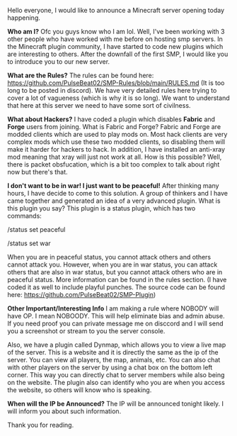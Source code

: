 Hello everyone, I would like to announce a Minecraft server opening today happening.

**Who am I?**
Ofc you guys know who I am lol. Well, I've been working with 3 other people who have worked with me before
on hosting smp servers. In the Minecraft plugin community, I have started to code new plugins which are
interesting to others. After the downfall of the first SMP, I would like you to introduce you to our new
server. 

**What are the Rules?**
The rules can be found here: https://github.com/PulseBeat02/SMP-Rules/blob/main/RULES.md (It is too
long to be posted in discord). We have very detailed rules here trying to cover a lot of vagueness 
(which is why it is so long). We want to understand that here at this server we need to have some
sort of civilness.

**What about Hackers?**
I have coded a plugin which disables **Fabric** and **Forge** users from joining. What is Fabric and Forge?
Fabric and Forge are modded clients which are used to play mods on. Most hack clients are very complex
mods which use these two modded clients, so disabling them will make it harder for hackers to hack. In
addition, I have installed an anti-xray mod meaning that xray will just not work at all. How is this
possible? Well, there is packet obsfucation, which is a bit too complex to talk about right now but
there's that.

**I don't want to be in war! I just want to be peaceful!**
After thinking many hours, I have decide to come to this solution. A group of thinkers and I have
came together and generated an idea of a very advanced plugin. What is this plugin you say? This
plugin is a status plugin, which has two commands:

/status set peaceful

/status set war

When you are in peaceful status, you cannot attack others and others cannot attack you. However,
when you are in war status, you can attack others that are also in war status, but you cannot attack
others who are in peaceful status. More information can be found in the rules section.
(I have coded it as well to include playful punches. The source code can be found here: https://github.com/PulseBeat02/SMP-Plugin)

**Other Important/Interesting Info**
I am making a rule where NOBODY will have OP. I mean NOBOODY. This will help eliminate bias and admin abuse. If you need proof
you can private message me on disccord and I will send you a screenshot or stream to you the server console.

Also, we have a plugin called Dynmap, which allows you to view a live map of the server. This is a website and it is
directly the same as the ip of the server. You can view all players, the map, animals, etc. You can also chat with 
other players on the server by using a chat box on the bottom left corner. This way you can directly chat to 
server members while also being on the website. The plugin also can identify who you are when you access the website,
so others will know who is speaking.

**When will the IP be Announced?**
The IP will be announced tonight likely. I will inform you about such information. 

Thank you for reading.
